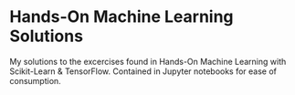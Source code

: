 # Hands-On Machine Learning Solutions
My solutions to the excercises found in Hands-On Machine Learning with Scikit-Learn & TensorFlow.
Contained in Jupyter notebooks for ease of consumption.
